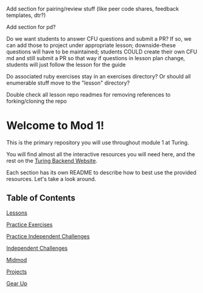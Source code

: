 Add section for pairing/review stuff (like peer code shares, feedback templates, dtr?)

Add section for pd?

Do we want students to answer CFU questions and submit a PR? If so, we can add those to project under appropriate lesson; downside-these questions will have to be maintained; students COULD create their own CFU md and still submit a PR so that way if questions in lesson plan change, students will just follow the lesson for the guide


Do associated ruby exercises stay in an exercises directory? Or should all enumerable stuff move to the "lesson" directory?

Double check all lesson repo readmes for removing references to forking/cloning the repo

# Welcome to Mod 1!

This is the primary repository you will use throughout module 1 at Turing.

You will find almost all the interactive resources you will need here, and the rest on the [Turing Backend Website](https://backend.turing.edu/module1/).

Each section has its own README to describe how to best use the provided resources. Let's take a look around.

## Table of Contents

[Lessons](./lessons)

[Practice Exercises](./exercises)

[Practice Independent Challenges](./practice_independent_challenges)

[Independent Challenges](./independent_challenges)

[Midmod](./midmod)

[Projects](./projects)

[Gear Up](./gear_up)

